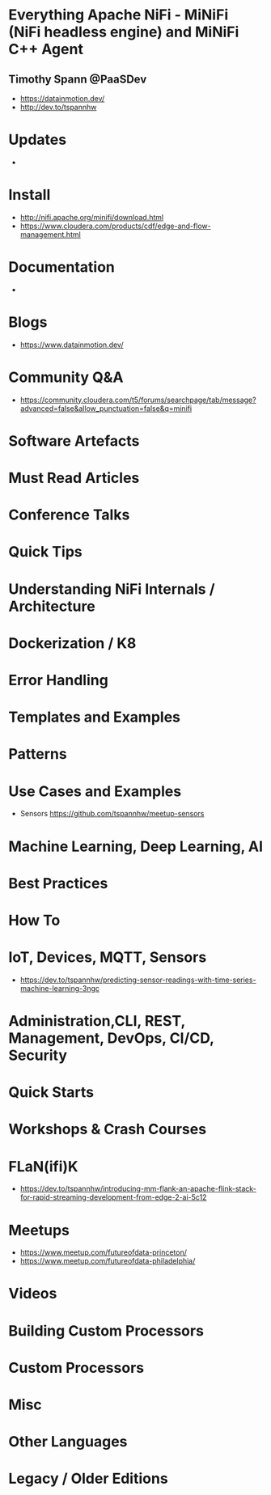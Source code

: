 # Everything Apache NiFi - MiNiFi (NiFi headless engine) and MiNiFi C++ Agent

## Timothy Spann @PaaSDev

* https://datainmotion.dev/
* http://dev.to/tspannhw

# Updates

* 

# Install

* http://nifi.apache.org/minifi/download.html
* https://www.cloudera.com/products/cdf/edge-and-flow-management.html

# Documentation

* 

# Blogs

* https://www.datainmotion.dev/

# Community Q&A

* https://community.cloudera.com/t5/forums/searchpage/tab/message?advanced=false&allow_punctuation=false&q=minifi

# Software Artefacts



# Must Read Articles


# Conference Talks



# Quick Tips



# Understanding NiFi Internals / Architecture



# Dockerization / K8



# Error Handling


# Templates and Examples


# Patterns


# Use Cases and Examples

* Sensors https://github.com/tspannhw/meetup-sensors



# Machine Learning, Deep Learning, AI

# Best Practices



# How To




# IoT, Devices, MQTT, Sensors

* https://dev.to/tspannhw/predicting-sensor-readings-with-time-series-machine-learning-3ngc


# Administration,CLI, REST, Management, DevOps, CI/CD, Security




# Quick Starts



# Workshops & Crash Courses



# FLaN(ifi)K

* https://dev.to/tspannhw/introducing-mm-flank-an-apache-flink-stack-for-rapid-streaming-development-from-edge-2-ai-5c12

# Meetups

* https://www.meetup.com/futureofdata-princeton/ 
* https://www.meetup.com/futureofdata-philadelphia/ 

# Videos






# Building Custom Processors


# Custom Processors



# Misc

# Other Languages


# Legacy / Older Editions


